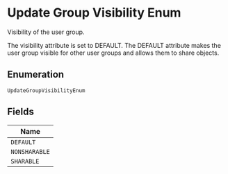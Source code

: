 
# Update Group Visibility Enum

Visibility of the user group.

The visibility attribute is set to DEFAULT. The DEFAULT attribute makes the user group visible for other user groups and allows them to share objects.

## Enumeration

`UpdateGroupVisibilityEnum`

## Fields

| Name |
|  --- |
| `DEFAULT` |
| `NONSHARABLE` |
| `SHARABLE` |

